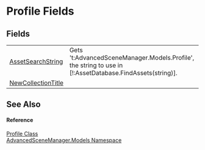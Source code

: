 # Profile Fields




## Fields
<table>
<tr>
<td><a href="F_AdvancedSceneManager_Models_Profile_AssetSearchString">AssetSearchString</a></td>
<td>Gets 't:AdvancedSceneManager.Models.Profile', the string to use in [!:AssetDatabase.FindAssets(string)].</td></tr>
<tr>
<td><a href="F_AdvancedSceneManager_Models_Profile_NewCollectionTitle">NewCollectionTitle</a></td>
<td> </td></tr>
</table>

## See Also


#### Reference
<a href="T_AdvancedSceneManager_Models_Profile">Profile Class</a>  
<a href="N_AdvancedSceneManager_Models">AdvancedSceneManager.Models Namespace</a>  
